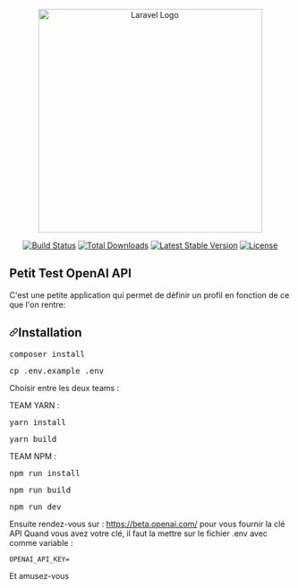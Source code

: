 <p align="center"><a href="https://laravel.com" target="_blank"><img src="https://raw.githubusercontent.com/laravel/art/master/logo-lockup/5%20SVG/2%20CMYK/1%20Full%20Color/laravel-logolockup-cmyk-red.svg" width="400" alt="Laravel Logo"></a></p>

<p align="center">
<a href="https://github.com/laravel/framework/actions"><img src="https://github.com/laravel/framework/workflows/tests/badge.svg" alt="Build Status"></a>
<a href="https://packagist.org/packages/laravel/framework"><img src="https://img.shields.io/packagist/dt/laravel/framework" alt="Total Downloads"></a>
<a href="https://packagist.org/packages/laravel/framework"><img src="https://img.shields.io/packagist/v/laravel/framework" alt="Latest Stable Version"></a>
<a href="https://packagist.org/packages/laravel/framework"><img src="https://img.shields.io/packagist/l/laravel/framework" alt="License"></a>
</p>

## Petit Test OpenAI API

C'est une petite application qui permet de définir un profil en fonction de ce que l'on rentre:

<h2 dir="auto"><a id="user-content-installation" class="anchor" aria-hidden="true" href="#installation"><svg class="octicon octicon-link" viewBox="0 0 16 16" version="1.1" width="16" height="16" aria-hidden="true"><path fill-rule="evenodd" d="M7.775 3.275a.75.75 0 001.06 1.06l1.25-1.25a2 2 0 112.83 2.83l-2.5 2.5a2 2 0 01-2.83 0 .75.75 0 00-1.06 1.06 3.5 3.5 0 004.95 0l2.5-2.5a3.5 3.5 0 00-4.95-4.95l-1.25 1.25zm-4.69 9.64a2 2 0 010-2.83l2.5-2.5a2 2 0 012.83 0 .75.75 0 001.06-1.06 3.5 3.5 0 00-4.95 0l-2.5 2.5a3.5 3.5 0 004.95 4.95l1.25-1.25a.75.75 0 00-1.06-1.06l-1.25 1.25a2 2 0 01-2.83 0z"></path></svg></a>Installation</h2>
<div class="highlight highlight-source-shell notranslate position-relative overflow-auto" dir="auto" data-snippet-clipboard-copy-content="composer install"><pre>composer install</pre></div>
<div class="highlight highlight-source-shell notranslate position-relative overflow-auto" dir="auto" data-snippet-clipboard-copy-content="cp .env.example .env"><pre>cp .env.example .env</pre></div>

Choisir entre les deux teams :

TEAM YARN :

<div class="highlight highlight-source-shell notranslate position-relative overflow-auto" dir="auto" data-snippet-clipboard-copy-content="yarn install"><pre>yarn install</pre></div>
<div class="highlight highlight-source-shell notranslate position-relative overflow-auto" dir="auto" data-snippet-clipboard-copy-content="yarn build"><pre>yarn build</pre></div>

TEAM NPM : 

<div class="highlight highlight-source-shell notranslate position-relative overflow-auto" dir="auto" data-snippet-clipboard-copy-content="npm run install"><pre>npm run install</pre></div>
<div class="highlight highlight-source-shell notranslate position-relative overflow-auto" dir="auto" data-snippet-clipboard-copy-content="npm run build"><pre>npm run build</pre></div>
<div class="highlight highlight-source-shell notranslate position-relative overflow-auto" dir="auto" data-snippet-clipboard-copy-content="npm run dev"><pre>npm run dev</pre></div>

Ensuite rendez-vous sur : https://beta.openai.com/ pour vous fournir la clé API 
Quand vous avez votre clé, il faut la mettre sur le fichier .env avec comme variable :
<div class="snippet-clipboard-content notranslate position-relative overflow-auto" data-snippet-clipboard-copy-content="OPENAI_API_KEY= ><pre lang="text" class="notranslate"><code>OPENAI_API_KEY= 
</code></pre></div>   

Et amusez-vous






